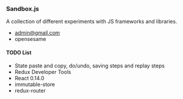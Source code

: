 ### Sandbox.js ###

A collection of different experiments with JS frameworks and libraries.

* admin@gmail.com
* opensesame

#### TODO List

* State paste and copy, do/undo, saving steps and replay steps
* Redux Developer Tools
* React 0.14.0
* immutable-store
* redux-router

